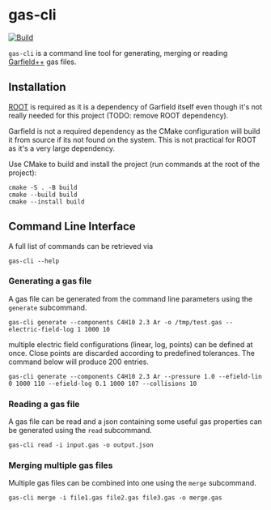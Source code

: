 # gas-cli

[![Build](https://github.com/lobis/gas-generator/actions/workflows/build.yml/badge.svg)](https://github.com/lobis/gas-generator/actions/workflows/build.yml)

`gas-cli` is a command line tool for generating, merging or
reading [Garfield++](https://gitlab.cern.ch/garfield/garfieldpp) gas files.

## Installation

[ROOT](https://github.com/root-project/root) is required as it is a dependency of Garfield itself even though it's not
really needed for this project (TODO: remove ROOT dependency).

Garfield is not a required dependency as the CMake configuration will build it from source if its not found on the
system. This is not practical for ROOT as it's a very large dependency.

Use CMake to build and install the project (run commands at the root of the project):

```
cmake -S . -B build
cmake --build build
cmake --install build
```

## Command Line Interface

A full list of commands can be retrieved via

```gas-cli --help```

### Generating a gas file

A gas file can be generated from the command line parameters using the `generate` subcommand.

```
gas-cli generate --components C4H10 2.3 Ar -o /tmp/test.gas --electric-field-log 1 1000 10
```

multiple electric field configurations (linear, log, points) can be defined at once.
Close points are discarded according to predefined tolerances. The command below will produce 200 entries.
```
gas-cli generate --components C4H10 2.3 Ar --pressure 1.0 --efield-lin 0 1000 110 --efield-log 0.1 1000 107 --collisions 10
```

### Reading a gas file

A gas file can be read and a json containing some useful gas properties can be generated using the `read` subcommand.

```
gas-cli read -i input.gas -o output.json
```

### Merging multiple gas files

Multiple gas files can be combined into one using the `merge` subcommand.

```
gas-cli merge -i file1.gas file2.gas file3.gas -o merge.gas
```
